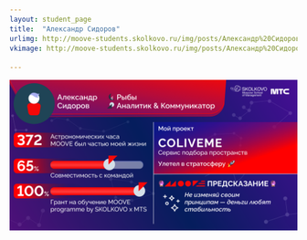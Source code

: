```yaml
---
layout: student_page
title:  "Александр Сидоров"
urlimg: http://moove-students.skolkovo.ru/img/posts/Александр%20Сидоров.png
vkimage: http://moove-students.skolkovo.ru/img/posts/Александр%20Сидоров.png

---
```


<img class="img-fluid" src="/img/posts/Александр Сидоров.png" alt="moove-2">

